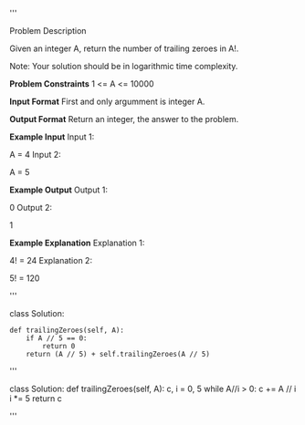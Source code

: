 '''

Problem Description

Given an integer A, return the number of trailing zeroes in A!.

Note: Your solution should be in logarithmic time complexity.

**Problem Constraints**
1 \<= A \<= 10000

**Input Format**
First and only argumment is integer A.

**Output Format**
Return an integer, the answer to the problem.

**Example Input**
Input 1:

A = 4
Input 2:

A = 5

**Example Output**
Output 1:

0
Output 2:

1

**Example Explanation**
Explanation 1:

4! = 24
Explanation 2:

5! = 120

'''

class Solution:

```
def trailingZeroes(self, A):
    if A // 5 == 0:
        return 0
    return (A // 5) + self.trailingZeroes(A // 5)
```

'''

class Solution:
def trailingZeroes(self, A):
c, i = 0, 5
while A//i > 0:
c += A // i
i \*= 5
return c

'''
